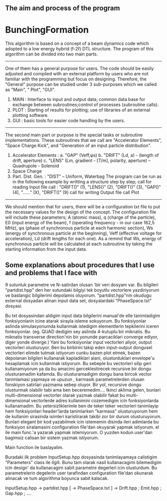 The aim and process of the program
----
# BunchingFormation
This algorithm is based on a concept of a beam dynamics code which adopted to a low energy hybrid (f-2f) DTL structure. The program of this algorithm can be divided into two main parts.

---------------------
One of them has a general purpose for users. The code should be easily adjusted and compiled with an external platform by users who are not familiar with the programming but focus on designing. Therefore, the "General" purpose can be studied under 3 sub-purposes which we called as "Main", " Plot", "GUI".
  1. MAIN : Interface to input and output data; common data base for exchange between subroutines;control of processes (subroutine calls).
  2. PLOT : Starting of results for plotting; use of libraries of an external plotting software.
  3. GUI : basic tools for easier code handling by the users.
----------------------
The second main part or purpose is the special tasks or subroutine implementations. These subroutines that we call are "Accelerator Elements", "Space Charge Kick", and "Generation of an input particle distribution".
 1. Accelerator Elements :
    a. "GAP"   (Veff,φs)
    b. "DRIFT" (Ld, a) - (length of drift, aperture)
    c. "LENS"  (Lm, gradient - [T/m], polarity, aperture) – Quadrupole - Solenoid
  2. Space Charge
  3. Part. Dist. Gen. : "DIST" – Uniform, Waterbag
The program can be run as in the following example by writting a structure step by step; 
  call for reading Input file
  call : 
    "DRIFT()"  (1), 
    "LENS()"   (2), 
    "DRIFT()"  (3), 
    "GAP()"    (4), 
    "......"   (X), 
    "DRIFT()"  (9) 
  call for writing Output file
  call Plot

-----------
We should mention that for users, there will be a configuration txt file to put the necessary values for the design of the concept. The configuration file will include these parameters; 
  A     (atomic mass), 
  q     (charge of the particle), 
  E0    (input energy of the beam), 
  f     (operating frequency - in our case 162,5 MHz), 
  φs    (phase of synchronous particle at each harmonic section),
  Ws    (energy of synchronous particle at the beginning),
  Veff  (effective voltage for acceleration), 
  Ld    (drift lengths for each one). 
As a remind that Ws, energy of synchronous particle will be calculated at each subroutine by taking the starting information from the input data.

Some explanations about procedures that I use and problems that I face with 
----------------------
9 sutunluk parametre ve N-satirdan olusan 'bir veri dosyam var. Bu bilgileri "partdist.hpp" den her sutundaki bilgiyi tek boyutlu vectorlere yazdiriyorum ve baslangic bilgilerimi depolamis oluyorum. "partdist.hpp"nin okudugu external dosyadan alinan input data set, dosyalardaki "PhaseSpace.txt" dosyasi.

Bu txt dosyasindan aldigim input data bilgilerini manual'de elle tanimladigim fonksiyonlarin icine atarak sirayla isleme sokuyorum. Bu fonksiyonlar aslinda simulasyonumda kullanmak istedigim elementlerin tepkilerini iceren fonksiyonlar. (eg. QUAD dedigim sey aslinda 4-kutuplu bir miknatis. Bu miknatis transverse direction'nin bir yonunde parcaciklari converge ediyor, diger yonde diverge.) Yani bu fonksiyonlar input vectorleri aliyor, output vectorleri olusturuyor. Ben bu birbirini takip eden input-output dongusel vectorleri elimde tutmak istiyorum cunku bazen plot etmek, bazen depolanan bilgileri kullanarak kapladiklari alani, olusturduklari envelope'u hesaplamak icin kullanmak istiyorum. Bu sebeple bu vectorleri silip geri kullanamiyorum ya da bu amacimi gerceklestirecek recursive bir dongu olusturamadim kafamda. 
Bu olusturamadigim dongu bana bircok vector tanimlamasi yapmaya ve upuzun , karmasik parametrelerden olusan fonskiyon satirlari yazmama sebep oluyor. 
Bir yol, recursive dongu olusturmak olabilir tabi ama ben beceremedim....
Ikinci aklima gelen, bunlari multi-dimensional vectorler olarak yazmak olabilir fakat bu multi-dimensional vectorlerde adres kullanimini cozemedigim icin fonksiyonlarda kullanamadim. 
Bu yetersizliklerimle ben de teker teker vectorleri tanimlayip hem fonksiyonlari header'larda tanimlarken "karmasa" olusturuyorum hem de kullanim sirasinda isimleri karistirarak takibi zor bir durum olusturuyorum.
Bunlari elegant bir kod yazabilmek icin istememin disinda ileri adimlarda bu fonksiyon siralamasini configuration file'dan okuyarak yapmak istiyorum. el ile main func.'a yazarak yapmak istemiyorum. O yuzden kodun user'dan bagimsiz calisan bir sistem yazmak istiyorum.



Main function ile baslayalim. 

Buradaki ilk problem InputSetup.hpp dosyasinda tanimlayamaya calistigim "Parameters" class ile ilgili. Bunu tam olarak nasil kullanacagimi bilemedigim icin design'
da kullanacagim sabit parametre degerleri icin olusturdum. Bu parametrelerin degelerin user tarafindan configuration file'dan okunarak alinacak ve tum algorithma boyunca sabit kalacak. 

InputSetup.hpp -> partdist.hpp [ -> PhaseSpace.txt ] -> Drift.hpp ; Emit.hpp ; Gap.hpp ; .... 
